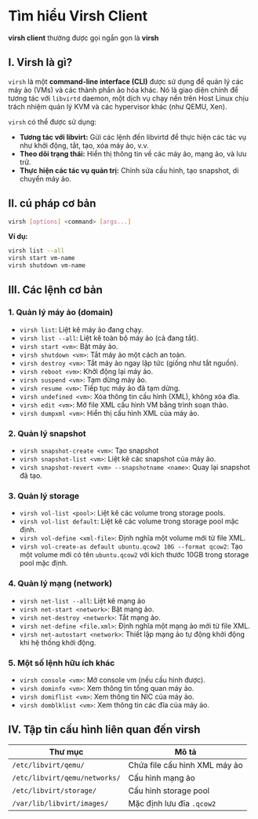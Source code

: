 # Tìm hiểu Virsh Client

**virsh client** thường được gọi ngắn gọn là **virsh**

## I. Virsh là gì?

`virsh` là một **command-line interface (CLI)** được sử dụng để quản lý các máy ảo (VMs) và các thành phần ảo hóa khác. Nó là giao diện chính để tương tác với `libvirtd` daemon, một dịch vụ chạy nền trên Host Linux chịu trách nhiệm quản lý KVM và các hypervisor khác (như QEMU, Xen).

`virsh` có thể được sử dụng:

- **Tương tác với libvirt:** Gửi các lệnh đến libvirtd để thực hiện các tác vụ như khởi động, tắt, tạo, xóa máy ảo, v.v.
- **Theo dõi trạng thái:** Hiển thị thông tin về các máy ảo, mạng ảo, và lưu trữ.
- **Thực hiện các tác vụ quản trị:** Chỉnh sửa cấu hình, tạo snapshot, di chuyển máy ảo.

## II. cú pháp cơ bản

```bash
virsh [options] <command> [args...]
```

**Ví dụ:**

```bash
virsh list --all
virsh start vm-name
virsh shutdown vm-name
```

## III. Các lệnh cơ bản

### 1. Quản lý máy ảo (domain)

- `virsh list`: Liệt kê máy ảo đang chạy.
- `virsh list --all`: Liệt kê toàn bộ máy ảo (cả đang tắt).
- `virsh start <vm>`: Bật máy ảo.
- `virsh shutdown <vm>`: Tắt máy ảo một cách an toàn.
- `virsh destroy <vm>`: Tắt máy ảo ngay lập tức (giống như tắt nguồn).
- `virsh reboot <vm>`: Khởi động lại máy ảo.
- `virsh suspend <vm>`: Tạm dừng máy ảo.
- `virsh resume <vm>`: Tiếp tục máy ảo đã tạm dừng.
- `virsh undefined <vm>`: Xóa thông tin cấu hình (XML), không xóa đĩa.
- `virsh edit <vm>`: Mở file XML cấu hình VM bằng trình soạn thảo.
- `virsh dumpxml <vm>`: Hiển thị cấu hình XML của máy ảo.

### 2. Quản lý snapshot

- `virsh snapshot-create <vm>`: Tạo snapshot
- `virsh snapshot-list <vm>`: Liệt kê các snapshot của máy ảo.
- `virsh snapshot-revert <vm> --snapshotname <name>`: Quay lại snapshot đã tạo.

### 3. Quản lý storage

- `virsh vol-list <pool>`: Liệt kê các volume trong storage pools.
- `virsh vol-list default`: Liệt kê các volume trong storage pool mặc định.
- `virsh vol-define <xml-file>`: Định nghĩa một volume mới từ file XML.
- `virsh vol-create-as default ubuntu.qcow2 10G --format qcow2`: Tạo một volume mới có tên `ubuntu.qcow2` với kích thước 10GB trong storage pool mặc định.

### 4. Quản lý mạng (network)

- `virsh net-list --all`: Liệt kê mạng ảo
- `virsh net-start <network>`: Bật mạng ảo.
- `virsh net-destroy <network>`: Tắt mạng ảo.
- `virsh net-define <file.xml>`: Định nghĩa một mạng ảo mới từ file XML.
- `virsh net-autostart <network>`: Thiết lập mạng ảo tự động khởi động khi hệ thống khởi động.

### 5. Một số lệnh hữu ích khác

- `virsh console <vm>`: Mở console vm (nếu cấu hình được).
- `virsh dominfo <vm>`: Xem thông tin tổng quan máy ảo.
- `virsh domiflist <vm>`: Xem thông tin NIC của máy ảo.
- `virsh domblklist <vm>`: Xem thông tin các đĩa của máy ảo.

## IV. Tập tin cấu hình liên quan đến virsh

| Thư mục | Mô tả |
| --- | --- |
| `/etc/libvirt/qemu/` | Chứa file cấu hình XML máy ảo |
| `/etc/libvirt/qemu/networks/` | Cấu hình mạng ảo |
| `/etc/libvirt/storage/` | Cấu hình storage pool |
| `/var/lib/libvirt/images/` | Mặc định lưu đĩa `.qcow2` |
